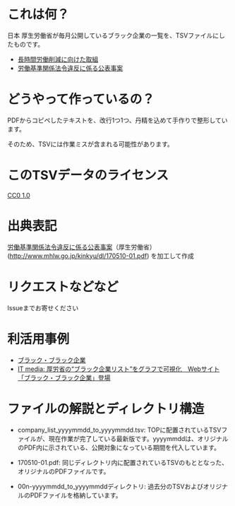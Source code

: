 # これは何？
日本 厚生労働省が毎月公開しているブラック企業の一覧を、TSVファイルにしたものです。

* [長時間労働削減に向けた取組](http://www.mhlw.go.jp/kinkyu/151106.html)
* [労働基準関係法令違反に係る公表事案](http://www.mhlw.go.jp/kinkyu/dl/170510-01.pdf)

# どうやって作っているの？
PDFからコピペしたテキストを、改行1つ1つ、丹精を込めて手作りで整形しています。

そのため、TSVには作業ミスが含まれる可能性があります。

# このTSVデータのライセンス
[CC0 1.0](https://creativecommons.org/publicdomain/zero/1.0/deed.ja)

# 出典表記
[労働基準関係法令違反に係る公表事案](http://www.mhlw.go.jp/kinkyu/dl/170510-01.pdf)（厚生労働省） (http://www.mhlw.go.jp/kinkyu/dl/170510-01.pdf) を加工して作成

# リクエストなどなど
Issueまでお寄せください

# 利活用事例
* [ブラック・ブラック企業](http://structure-and-representation.com/works/blackCorporate/)
* [IT media: 厚労省の“ブラック企業リスト”をグラフで可視化　Webサイト「ブラック・ブラック企業」登場](http://www.itmedia.co.jp/news/articles/1708/07/news055.html)

# ファイルの解説とディレクトリ構造
* company_list_yyyymmdd_to_yyyymmdd.tsv: TOPに配置されているTSVファイルが、現在作業が完了している最新版です。yyyymmddは、オリジナルのPDF内に示されている、公開対象になっている期間を代入しています。

* 170510-01.pdf: 同じディレクトリ内に配置されているTSVのもととなった、オリジナルのPDFファイルです。

* 00n-yyyymmdd_to_yyyymmddディレクトリ: 過去分のTSVおよびオリジナルのPDFファイルを格納しています。


